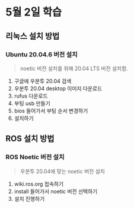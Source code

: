 # 5월 2일 학습
## 리눅스 설치 방법
### Ubuntu 20.04.6 버전 설치
> noetic 버전 설치를 위해 20.04 LTS 버전 설치함.
1. 구글에 우분투 20.04 검색
2. 우분투 20.04 desktop 이미지 다운로드
3. rufus 다운로드
4. 부팅 usb 만들기
5. bios 들어가서 부팅 순서 변경하기
6. 설치하기
## ROS 설치 방법
### ROS Noetic 버전 설치
> 우분투 20.04에 맞는 noetic 버전 설치
1. wiki.ros.org 접속하기
2. install 들어가서 noetic 버전 선택하기
3. 설치 진행하기
